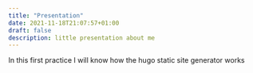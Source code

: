 ```yaml
---
title: "Presentation"
date: 2021-11-18T21:07:57+01:00
draft: false
description: little presentation about me
---
```



In this first practice I will know how the hugo static site generator works